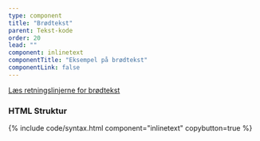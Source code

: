 ```yaml
---
type: component
title: "Brødtekst"
parent: Tekst-kode
order: 20
lead: ""
component: inlinetext
componentTitle: "Eksempel på brødtekst"
componentLink: false
---
```


<a href="/design/typografi/tekst/#broedtekst-retningslinjer">Læs retningslinjerne for brødtekst</a>

### HTML Struktur

{% include code/syntax.html component="inlinetext" copybutton=true %}
